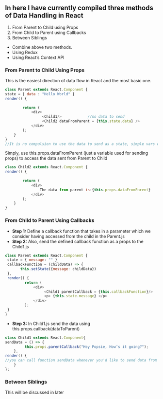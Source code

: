 ##  In here I have currently compiled three methods of Data Handling in React

1. From Parent to Child using Props
1. From Child to Parent using Callbacks
1. Between Siblings
  * Combine above two methods.
  * Using Redux
  * Using React’s Context API
  

### From Parent to Child Using Props

This is the easiest direction of data flow in React and the most basic one.

```javascript
class Parent extends React.Component {
state = { data : "Hello World" } 
render() {
        
        return (
            <div>
                 <Child1/>            //no data to send             
                 <Child2 dataFromParent = {this.state.data} />
            </div>
        );
    }
}
//It is no compulsion to use the data to send as a state, simple vars or const variables could also be used to send data from Parent to Child.
```
Simply, use this.props.dataFromParent (just a variable used for sending props) to access the data sent from Parent to Child

```javascript
class Child2 extends React.Component {
render() {
        
        return (
            <div>
                The data from parent is:{this.props.dataFromParent}
            </div>
        );
    }
}
```

### From Child to Parent Using Callbacks

* **Step 1:** Define a callback function that takes in a parameter which we consider having accessed from the child in the Parent.js
* **Step 2:** Also, send the defined callback function as a props to the Child1.js

```javascript
class Parent extends React.Component {
 state = { message: "" }
 callbackFunction = (childData) => {
       this.setState({message: childData})
 },
 render() {
         return (
             <div>
                  <Child1 parentCallback = {this.callbackFunction}/>
                  <p> {this.state.message} </p>
             </div>
         );
 }
}
```

* **Step 3:** In Child1.js send the data using this.props.callback(dataToParent)

```javascript
class Child1 extends React.Component{
sendData = () => {
         this.props.parentCallback("Hey Popsie, How’s it going?");
    },
render() { 
//you can call function sendData whenever you'd like to send data from child component to Parent component.
    }
};
```

### Between Siblings

This will be discussed in later
